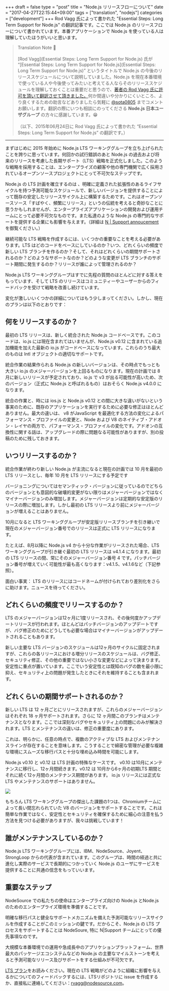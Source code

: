 +++
draft = false
type  = "post"
title = "Node.js リリースフローについて"
date  = "2017-04-27T22:15:44+09:00"
tags  = ["translation", "nodejs"]
categories = ["development"]
+++
Rod Vagg 氏によって書かれた "Essential Steps: Long Term Support for Node.js" の翻訳記事です。ここでは Node.js のリリースフローについて書かれています。本番アプリケーションで Node.js を使っている人は理解していたほうがいいと思います。
<!--more-->

> Translation Note 📝<br><br>
> [Rod Vagg](Essential Steps: Long Term Support for Node.js) 氏が “[Essential Steps: Long Term Support for Node.js](Essential Steps: Long Term Support for Node.js)” というタイトルで Node.js の今後のリリーススケジュールについて説明していました。Node.js を現在本番環境で使っている人や今後使ってみたいと考えてる人ならそのリリーススケジュールを理解しておくことは重要だと思うので、[著者の Rod Vagg 氏に許可を頂いて翻訳させて頂きました。](https://twitter.com/rvagg/status/825644128071397376)何か間違いや分かりにくいところ、より良くするための助言などありましたら気軽に [@sota0805](https://twitter.com/sota0805) までコメントお願いします。翻訳の際にいつも相談にのってくださる **Node.js 日本ユーザグループ** の方々に感謝しています。😁 <br><br>
> （以下、2015年06月24日に Rod Vagg 氏によって書かれた “Essential Steps: Long Term Support for Node.js” の翻訳です。）

---

まずはじめに 2015 年始めに Node.js LTS ワーキンググループを立ち上げられたことを誇りに思っています。何回かの試行錯誤のあと Node.js の過去および将来のリリースを考慮した長期サポート（LTS）戦略を正式化しました。このような戦略を採用することは、エンタープライズの顧客や他の専門機関で広く採用されているオープンソースプロジェクトにとって不可欠なステップです。

Node.js の LTS 計画を確立するのは 、明確に定義された拡張性のあるライフサイクルを持つ予測可能なスケジュールで、新しいバージョンを提供することによって既存の安定したリリースサイクル上に構築するためです。これはオープンソースソース「すばやく、頻繁にリリース」というの伝統を考えると奇妙なことに思うかもしれませんが、エンタープライズアプリケーションの開発および運用チームにとって必要不可欠なものです。また私達のような Node.js の専門的なサポートを提供する企業にも影響を与えます。（詳細は [N | Support annoucement](https://nodesource.com/blog/nodesource-announces-nsupport) を御覧ください。）

継続可能な LTS 戦略を作成するには、いくつかの重要なことを考える必要があります。LTS はどのコードをベースにしているのか？いつ、どれくらいの頻度で新しい LTS ブランチを作るのか？そして、それはどれくらいの期間サポートされるのか？どのようなサポートなのか？どのような変更が LTS ブランチのサポート期間に発生するのか？リリースが誰によって管理されるのか？

Node.js LTS ワーキンググループはすでに先程の質問のほとんどに対する答えをもっています、そして LTS のリリースはコミュニティーやユーザーからのフィードバックを受けて戦略を改善し続けています。

変化が激しいいくつかの詳細についてはもう少しまってください。しかし、現在のプランは以下のとおりです：

## 何をリリースするのか？

最初の LTS リリースは、新しく統合された Node.js コードベースです。このコードは、io.js には現在含まれてはいませんが、Node.js v0.12 に含まれている追加機能を加えた最新の io.js がコードベースになっています。これらのうち最大のものは Intl オブジェクトの適切なサポートです。

統合作業の結果作られる Node.js の新しいバージョンは、その時点でもっとも大きい io.js のメジャーバージョンを上回るものになります。現在の計画では 8 月に新しいリリースが予定されており、io.js で v3 が出る可能性が高いため、次のバージョン（正式に Node.js と呼ばれるもの）はおそらく Node.js v4.0.0 になります。

統合の作業と、時には ios.js と Node.js v0.12 との間に大きな違いがないという事実のために、既存のアプリケーションを実行するために必要な修正はほとんどありません。最大の違いは、 v8 がJavaScript を最適化する方法の変化によるパフォーマンス・プロファイルの変更と、Node および V8 のネイティブ・アドオン・レイヤの両方で、パフォーマンス・プロファイルの変化です。アドオンの互換性に関する話は、アップグレードの際に問題なる可能性がありますが、別の投稿のために残しておきます。

## いつリリースするのか？

統合作業が終わり新しい Node.js が主流になると現在の計画では 10 月を最初の LTS リリースとし、毎年 10 月を LTS リリースにする予定です

バージョニングについてはセマンティック・バージョンに従っているのでどちらのバージョンとも意図的な破壊的変更がない限りはメジャーバージョンではなくマイナーバージョンのみ増加します。メジャーバージョンは定期的な安定版のリリースの際に増加します。しかし最初の LTS リリースより前にメジャーバージョンが増えることはありません。

10月になると LTS ワーキンググループが安定版リリースブランチを引き継いで現在のメジャーバージョン番号でのリリースは正式に LTS リリースになります。

たとえば、8月以降に Node.js v4 から十分な作業がリリースされた場合、LTS ワーキンググループが引き継ぐ最初の LTS リリースは v4.1.4 になります。最初の LTS リリースの間、常にそのメジャーバージョン番号 4 です。パッチバージョン番号が増えていく可能性が最も高くなります：v4.1.5、v4.1.6など（下記参照）。

面白い事実： LTS のリリースにはコードネームが付けられており差別化をさらに助けます。ニュースを待ってください。

## どれくらいの頻度でリリースするのか？

LTS のメジャーバージョンは12ヶ月に1度リリースされ、その後何度かアップデートリリースが行われます。ほとんどはパッチバージョンのアップデートですが、バグ修正のためにどうしても必要な場合はマイナーバージョンがアップデートされることもあります。

新しい主要な LTS バージョンのスケジュールは12ヶ月のサイクルに固定されますが、これらの各リリースにおける増分リリースのスケジュールは、バグ修正、セキュリティ修正、その他の重要ではない小さな変更などによって決まります。安定性に重点が置いています。ここでいう安定性とは既知のバグの数を最小限に抑え、セキュリティ上の問題が発生したときにそれを維持することも含まれます。

## どれくらいの期間サポートされるのか？

新しい LTS は 12 ヶ月ごとにリリースされますが、これらのメジャーバージョンはそれぞれ 18 ヶ月サポートされます。さらに 12 ヶ月間このブランチはメンテナンスとなります。ここでは深刻なバグやセキュリティ上の問題にのみが解決されます。LTS とメンテナンスの違いは、修正の重要度にあります。

これは、明らかに、任意の時点で、複数のアクティブな LTS およびメンテナンスラインが存在することを意味します。こうすることで綿密な管理が必要な複雑な環境にスムーズな移行パスと十分な埋め込み時間を可能にします。

Node.js v0.10 と v0.12 は LTS 計画の特殊なケースです。 v0.10 は10月にメンテナンスに移行し、12ヶ月間続きます。v0.12 は 10月から6ヶ月の初期LTS 期間とそれに続く12ヶ月間のメンテナンス期間があります。 io.js リリースには正式な LTS やメンテナンスのサポートはありません。

![](https://cdn-images-1.medium.com/max/800/1*nbwuU0fQJrlTnuTidLho5Q.png)

もちろん LTS ワーキンググループの傑出した課題の1つは、Chromiumチームによって長い間忘れられていた V8 のバージョンをサポートすることです。これは簡単な作業ではなく、安定性とセキュリティを確保するために細心の注意を払う方法を見つける必要がありますが、我々は挑戦しています！

## 誰がメンテナンスしているのか？

Node.js LTS ワーキンググループには、IBM、NodeSource、Joyent、StrongLoop からの代表が含まれています。このグループは、時間の経過と共に進化し実際のサービスで長期的につかっていく Node.js のユーザにサービスを提供することに共通の信念をもっていいます。

## 重要なステップ

NodeSource での私たちの使命はエンタープライズ向けの Node.js とNode.js のためのエンタープライズ環境を準備することです。

明確な移行パスと健全なサポートメカニズムを備えた予測可能なリリースサイクルを作成することがこのミッションの鍵です。だからこそ、Node.js の LTS プロセスをサポートすることは NodeSoure, 特に N|Support チームにとっての優先事項なのです。

大規模な本番環境での運用や急成長中のアプリケションプラットフォーム、世界最大のパッケージエコシステムなどの Node.js の主要なマイルストーンを考えると予測可能なリリース及びサポートをする仕組みが不可欠です。

[LTS プラン](https://github.com/nodejs/LTS/#lts-plan.)をお読みください。現在の LTS 戦略がどのように組織に影響を与えるかについてのフィードバックするには、LTSリポジトリに issue を作成するか、直接私に連絡してください：[rvagg@nodesource.com](https://github.com/nodejs/LTS/#lts-plan.)。
